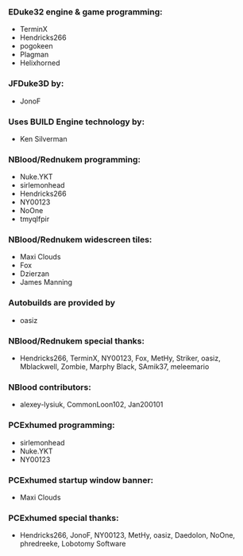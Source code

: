 ### EDuke32 engine & game programming:
  * TerminX
  * Hendricks266
  * pogokeen
  * Plagman
  * Helixhorned

### JFDuke3D by:
  * JonoF

### Uses BUILD Engine technology by:
  * Ken Silverman

### NBlood/Rednukem programming:
  * Nuke.YKT
  * sirlemonhead
  * Hendricks266
  * NY00123
  * NoOne
  * tmyqlfpir

### NBlood/Rednukem widescreen tiles:
  * Maxi Clouds
  * Fox
  * Dzierzan
  * James Manning
  
### Autobuilds are provided by
  * oasiz

### NBlood/Rednukem special thanks:
  * Hendricks266, TerminX, NY00123, Fox, MetHy, Striker, oasiz, Mblackwell, Zombie, Marphy Black, SAmik37, meleemario

### NBlood contributors:
  * alexey-lysiuk, CommonLoon102, Jan200101

### PCExhumed programming:
  * sirlemonhead
  * Nuke.YKT
  * NY00123

### PCExhumed startup window banner:
  * Maxi Clouds

### PCExhumed special thanks:
  * Hendricks266, JonoF, NY00123, MetHy, oasiz, Daedolon, NoOne, phredreeke, Lobotomy Software
